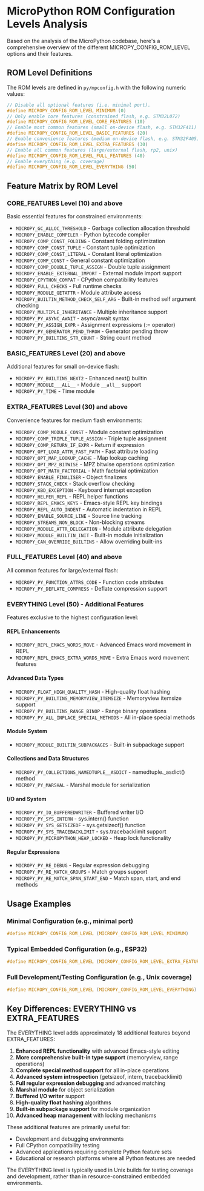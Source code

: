 # MicroPython ROM Configuration Levels Analysis

Based on the analysis of the MicroPython codebase, here's a comprehensive overview of the different MICROPY_CONFIG_ROM_LEVEL options and their features.

## ROM Level Definitions

The ROM levels are defined in `py/mpconfig.h` with the following numeric values:

```c
// Disable all optional features (i.e. minimal port).
#define MICROPY_CONFIG_ROM_LEVEL_MINIMUM (0)
// Only enable core features (constrained flash, e.g. STM32L072)
#define MICROPY_CONFIG_ROM_LEVEL_CORE_FEATURES (10)
// Enable most common features (small on-device flash, e.g. STM32F411)
#define MICROPY_CONFIG_ROM_LEVEL_BASIC_FEATURES (20)
// Enable convenience features (medium on-device flash, e.g. STM32F405)
#define MICROPY_CONFIG_ROM_LEVEL_EXTRA_FEATURES (30)
// Enable all common features (large/external flash, rp2, unix)
#define MICROPY_CONFIG_ROM_LEVEL_FULL_FEATURES (40)
// Enable everything (e.g. coverage)
#define MICROPY_CONFIG_ROM_LEVEL_EVERYTHING (50)
```

## Feature Matrix by ROM Level

### CORE_FEATURES Level (10) and above
Basic essential features for constrained environments:

- `MICROPY_GC_ALLOC_THRESHOLD` - Garbage collection allocation threshold
- `MICROPY_ENABLE_COMPILER` - Python bytecode compiler
- `MICROPY_COMP_CONST_FOLDING` - Constant folding optimization
- `MICROPY_COMP_CONST_TUPLE` - Constant tuple optimization
- `MICROPY_COMP_CONST_LITERAL` - Constant literal optimization
- `MICROPY_COMP_CONST` - General constant optimization
- `MICROPY_COMP_DOUBLE_TUPLE_ASSIGN` - Double tuple assignment
- `MICROPY_ENABLE_EXTERNAL_IMPORT` - External module import support
- `MICROPY_CPYTHON_COMPAT` - CPython compatibility features
- `MICROPY_FULL_CHECKS` - Full runtime checks
- `MICROPY_MODULE_GETATTR` - Module attribute access
- `MICROPY_BUILTIN_METHOD_CHECK_SELF_ARG` - Built-in method self argument checking
- `MICROPY_MULTIPLE_INHERITANCE` - Multiple inheritance support
- `MICROPY_PY_ASYNC_AWAIT` - async/await syntax
- `MICROPY_PY_ASSIGN_EXPR` - Assignment expressions (:= operator)
- `MICROPY_PY_GENERATOR_PEND_THROW` - Generator pending throw
- `MICROPY_PY_BUILTINS_STR_COUNT` - String count method

### BASIC_FEATURES Level (20) and above
Additional features for small on-device flash:

- `MICROPY_PY_BUILTINS_NEXT2` - Enhanced next() builtin
- `MICROPY_MODULE___ALL__` - Module `__all__` support
- `MICROPY_PY_TIME` - Time module

### EXTRA_FEATURES Level (30) and above
Convenience features for medium flash environments:

- `MICROPY_COMP_MODULE_CONST` - Module constant optimization
- `MICROPY_COMP_TRIPLE_TUPLE_ASSIGN` - Triple tuple assignment
- `MICROPY_COMP_RETURN_IF_EXPR` - Return if expression
- `MICROPY_OPT_LOAD_ATTR_FAST_PATH` - Fast attribute loading
- `MICROPY_OPT_MAP_LOOKUP_CACHE` - Map lookup caching
- `MICROPY_OPT_MPZ_BITWISE` - MPZ bitwise operations optimization
- `MICROPY_OPT_MATH_FACTORIAL` - Math factorial optimization
- `MICROPY_ENABLE_FINALISER` - Object finalizers
- `MICROPY_STACK_CHECK` - Stack overflow checking
- `MICROPY_KBD_EXCEPTION` - Keyboard interrupt exception
- `MICROPY_HELPER_REPL` - REPL helper functions
- `MICROPY_REPL_EMACS_KEYS` - Emacs-style REPL key bindings
- `MICROPY_REPL_AUTO_INDENT` - Automatic indentation in REPL
- `MICROPY_ENABLE_SOURCE_LINE` - Source line tracking
- `MICROPY_STREAMS_NON_BLOCK` - Non-blocking streams
- `MICROPY_MODULE_ATTR_DELEGATION` - Module attribute delegation
- `MICROPY_MODULE_BUILTIN_INIT` - Built-in module initialization
- `MICROPY_CAN_OVERRIDE_BUILTINS` - Allow overriding built-ins

### FULL_FEATURES Level (40) and above
All common features for large/external flash:

- `MICROPY_PY_FUNCTION_ATTRS_CODE` - Function code attributes
- `MICROPY_PY_DEFLATE_COMPRESS` - Deflate compression support

### EVERYTHING Level (50) - Additional Features
Features exclusive to the highest configuration level:

#### REPL Enhancements
- `MICROPY_REPL_EMACS_WORDS_MOVE` - Advanced Emacs word movement in REPL
- `MICROPY_REPL_EMACS_EXTRA_WORDS_MOVE` - Extra Emacs word movement features

#### Advanced Data Types
- `MICROPY_FLOAT_HIGH_QUALITY_HASH` - High-quality float hashing
- `MICROPY_PY_BUILTINS_MEMORYVIEW_ITEMSIZE` - Memoryview itemsize support
- `MICROPY_PY_BUILTINS_RANGE_BINOP` - Range binary operations
- `MICROPY_PY_ALL_INPLACE_SPECIAL_METHODS` - All in-place special methods

#### Module System
- `MICROPY_MODULE_BUILTIN_SUBPACKAGES` - Built-in subpackage support

#### Collections and Data Structures
- `MICROPY_PY_COLLECTIONS_NAMEDTUPLE__ASDICT` - namedtuple._asdict() method
- `MICROPY_PY_MARSHAL` - Marshal module for serialization

#### I/O and System
- `MICROPY_PY_IO_BUFFEREDWRITER` - Buffered writer I/O
- `MICROPY_PY_SYS_INTERN` - sys.intern() function
- `MICROPY_PY_SYS_GETSIZEOF` - sys.getsizeof() function
- `MICROPY_PY_SYS_TRACEBACKLIMIT` - sys.tracebacklimit support
- `MICROPY_PY_MICROPYTHON_HEAP_LOCKED` - Heap lock functionality

#### Regular Expressions
- `MICROPY_PY_RE_DEBUG` - Regular expression debugging
- `MICROPY_PY_RE_MATCH_GROUPS` - Match groups support
- `MICROPY_PY_RE_MATCH_SPAN_START_END` - Match span, start, and end methods

## Usage Examples

### Minimal Configuration (e.g., minimal port)
```c
#define MICROPY_CONFIG_ROM_LEVEL (MICROPY_CONFIG_ROM_LEVEL_MINIMUM)
```

### Typical Embedded Configuration (e.g., ESP32)
```c
#define MICROPY_CONFIG_ROM_LEVEL (MICROPY_CONFIG_ROM_LEVEL_EXTRA_FEATURES)
```

### Full Development/Testing Configuration (e.g., Unix coverage)
```c
#define MICROPY_CONFIG_ROM_LEVEL (MICROPY_CONFIG_ROM_LEVEL_EVERYTHING)
```

## Key Differences: EVERYTHING vs EXTRA_FEATURES

The EVERYTHING level adds approximately 18 additional features beyond EXTRA_FEATURES:

1. **Enhanced REPL functionality** with advanced Emacs-style editing
2. **More comprehensive built-in type support** (memoryview, range operations)
3. **Complete special method support** for all in-place operations
4. **Advanced system introspection** (getsizeof, intern, tracebacklimit)
5. **Full regular expression debugging** and advanced matching
6. **Marshal module** for object serialization
7. **Buffered I/O writer** support
8. **High-quality float hashing** algorithms
9. **Built-in subpackage support** for module organization
10. **Advanced heap management** with locking mechanisms

These additional features are primarily useful for:
- Development and debugging environments
- Full CPython compatibility testing
- Advanced applications requiring complete Python feature sets
- Educational or research platforms where all Python features are needed

The EVERYTHING level is typically used in Unix builds for testing coverage and development, rather than in resource-constrained embedded environments.